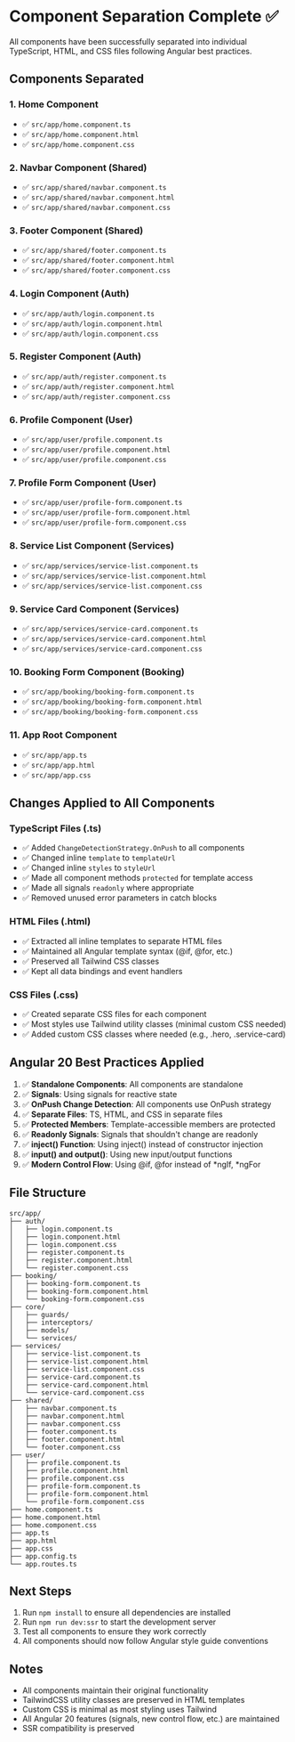# Component Separation Complete ✅

All components have been successfully separated into individual TypeScript, HTML, and CSS files following Angular best practices.

## Components Separated

### 1. Home Component
- ✅ `src/app/home.component.ts`
- ✅ `src/app/home.component.html`
- ✅ `src/app/home.component.css`

### 2. Navbar Component (Shared)
- ✅ `src/app/shared/navbar.component.ts`
- ✅ `src/app/shared/navbar.component.html`
- ✅ `src/app/shared/navbar.component.css`

### 3. Footer Component (Shared)
- ✅ `src/app/shared/footer.component.ts`
- ✅ `src/app/shared/footer.component.html`
- ✅ `src/app/shared/footer.component.css`

### 4. Login Component (Auth)
- ✅ `src/app/auth/login.component.ts`
- ✅ `src/app/auth/login.component.html`
- ✅ `src/app/auth/login.component.css`

### 5. Register Component (Auth)
- ✅ `src/app/auth/register.component.ts`
- ✅ `src/app/auth/register.component.html`
- ✅ `src/app/auth/register.component.css`

### 6. Profile Component (User)
- ✅ `src/app/user/profile.component.ts`
- ✅ `src/app/user/profile.component.html`
- ✅ `src/app/user/profile.component.css`

### 7. Profile Form Component (User)
- ✅ `src/app/user/profile-form.component.ts`
- ✅ `src/app/user/profile-form.component.html`
- ✅ `src/app/user/profile-form.component.css`

### 8. Service List Component (Services)
- ✅ `src/app/services/service-list.component.ts`
- ✅ `src/app/services/service-list.component.html`
- ✅ `src/app/services/service-list.component.css`

### 9. Service Card Component (Services)
- ✅ `src/app/services/service-card.component.ts`
- ✅ `src/app/services/service-card.component.html`
- ✅ `src/app/services/service-card.component.css`

### 10. Booking Form Component (Booking)
- ✅ `src/app/booking/booking-form.component.ts`
- ✅ `src/app/booking/booking-form.component.html`
- ✅ `src/app/booking/booking-form.component.css`

### 11. App Root Component
- ✅ `src/app/app.ts`
- ✅ `src/app/app.html`
- ✅ `src/app/app.css`

## Changes Applied to All Components

### TypeScript Files (.ts)
- ✅ Added `ChangeDetectionStrategy.OnPush` to all components
- ✅ Changed inline `template` to `templateUrl`
- ✅ Changed inline `styles` to `styleUrl`
- ✅ Made all component methods `protected` for template access
- ✅ Made all signals `readonly` where appropriate
- ✅ Removed unused error parameters in catch blocks

### HTML Files (.html)
- ✅ Extracted all inline templates to separate HTML files
- ✅ Maintained all Angular template syntax (@if, @for, etc.)
- ✅ Preserved all Tailwind CSS classes
- ✅ Kept all data bindings and event handlers

### CSS Files (.css)
- ✅ Created separate CSS files for each component
- ✅ Most styles use Tailwind utility classes (minimal custom CSS needed)
- ✅ Added custom CSS classes where needed (e.g., .hero, .service-card)

## Angular 20 Best Practices Applied

1. ✅ **Standalone Components**: All components are standalone
2. ✅ **Signals**: Using signals for reactive state
3. ✅ **OnPush Change Detection**: All components use OnPush strategy
4. ✅ **Separate Files**: TS, HTML, and CSS in separate files
5. ✅ **Protected Members**: Template-accessible members are protected
6. ✅ **Readonly Signals**: Signals that shouldn't change are readonly
7. ✅ **inject() Function**: Using inject() instead of constructor injection
8. ✅ **input() and output()**: Using new input/output functions
9. ✅ **Modern Control Flow**: Using @if, @for instead of *ngIf, *ngFor

## File Structure

```
src/app/
├── auth/
│   ├── login.component.ts
│   ├── login.component.html
│   ├── login.component.css
│   ├── register.component.ts
│   ├── register.component.html
│   └── register.component.css
├── booking/
│   ├── booking-form.component.ts
│   ├── booking-form.component.html
│   └── booking-form.component.css
├── core/
│   ├── guards/
│   ├── interceptors/
│   ├── models/
│   └── services/
├── services/
│   ├── service-list.component.ts
│   ├── service-list.component.html
│   ├── service-list.component.css
│   ├── service-card.component.ts
│   ├── service-card.component.html
│   └── service-card.component.css
├── shared/
│   ├── navbar.component.ts
│   ├── navbar.component.html
│   ├── navbar.component.css
│   ├── footer.component.ts
│   ├── footer.component.html
│   └── footer.component.css
├── user/
│   ├── profile.component.ts
│   ├── profile.component.html
│   ├── profile.component.css
│   ├── profile-form.component.ts
│   ├── profile-form.component.html
│   └── profile-form.component.css
├── home.component.ts
├── home.component.html
├── home.component.css
├── app.ts
├── app.html
├── app.css
├── app.config.ts
└── app.routes.ts
```

## Next Steps

1. Run `npm install` to ensure all dependencies are installed
2. Run `npm run dev:ssr` to start the development server
3. Test all components to ensure they work correctly
4. All components should now follow Angular style guide conventions

## Notes

- All components maintain their original functionality
- TailwindCSS utility classes are preserved in HTML templates
- Custom CSS is minimal as most styling uses Tailwind
- All Angular 20 features (signals, new control flow, etc.) are maintained
- SSR compatibility is preserved
